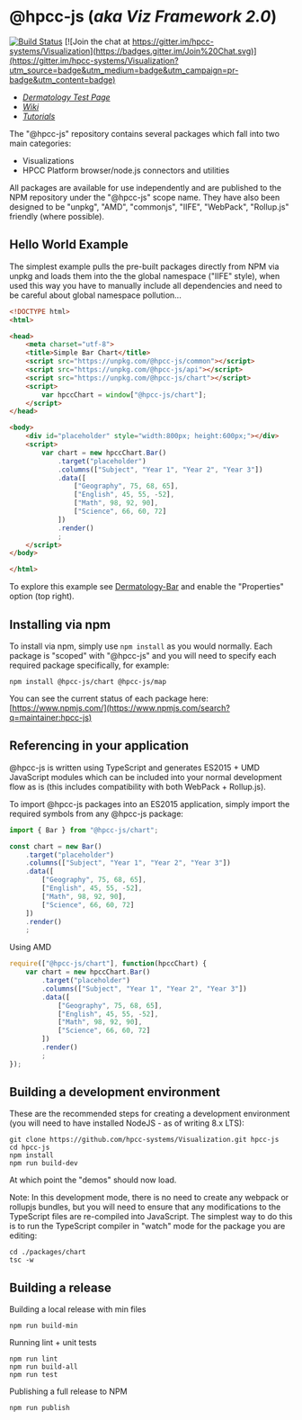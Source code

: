 # @hpcc-js (*aka Viz Framework 2.0*)

[![Build Status](https://travis-ci.org/hpcc-systems/Visualization.svg?branch=master)](https://travis-ci.org/hpcc-systems/Visualization)
[![Join the chat at https://gitter.im/hpcc-systems/Visualization](https://badges.gitter.im/Join%20Chat.svg)](https://gitter.im/hpcc-systems/Visualization?utm_source=badge&utm_medium=badge&utm_campaign=pr-badge&utm_content=badge)

* _[Dermatology Test Page](https://rawgit.com/hpcc-systems/Visualization/master/demos/dermatology/index.html)_
* _[Wiki](https://github.com/hpcc-systems/Visualization/wiki)_
* _[Tutorials](https://github.com/hpcc-systems/Visualization/wiki/Tutorials)_

The "@hpcc-js" repository contains several packages which fall into two main categories:
* Visualizations
* HPCC Platform browser/node.js connectors and utilities

All packages are available for use independently and are published to the NPM repository under the "@hpcc-js" scope name.  They have also been designed to be "unpkg", "AMD", "commonjs", "IIFE", "WebPack", "Rollup.js" friendly (where possible).

## Hello World Example

The simplest example pulls the pre-built packages directly from NPM via unpkg and loads them into the the global namespace ("IIFE" style), when used this way you have to manually include all dependencies and need to be careful about global namespace pollution...

```html
<!DOCTYPE html>
<html>

<head>
    <meta charset="utf-8">
    <title>Simple Bar Chart</title>
    <script src="https://unpkg.com/@hpcc-js/common"></script>
    <script src="https://unpkg.com/@hpcc-js/api"></script>
    <script src="https://unpkg.com/@hpcc-js/chart"></script>
    <script>
        var hpccChart = window["@hpcc-js/chart"];
    </script>
</head>

<body>
    <div id="placeholder" style="width:800px; height:600px;"></div>
    <script>
        var chart = new hpccChart.Bar()
            .target("placeholder")
            .columns(["Subject", "Year 1", "Year 2", "Year 3"])
            .data([
                ["Geography", 75, 68, 65],
                ["English", 45, 55, -52],
                ["Math", 98, 92, 90],
                ["Science", 66, 60, 72]
            ])
            .render()
            ;
    </script>
</body>

</html>
```
To explore this example see [Dermatology-Bar](https://rawgit.com/hpcc-systems/Visualization/master/demos/dermatology/index.html?src/chart/Bar.simple) and enable the "Properties" option (top right).

## Installing via npm

To install via npm, simply use `npm install` as you would normally.  Each package is "scoped" with "@hpcc-js" and you will need to specify each required package specifically, for example:  

```
npm install @hpcc-js/chart @hpcc-js/map
```

You can see the current status of each package here:  [https://www.npmjs.com/](https://www.npmjs.com/search?q=maintainer:hpcc-js)

## Referencing in your application

@hpcc-js is written using TypeScript and generates ES2015 + UMD JavaScript modules which can be included into your normal development flow as is (this includes compatibility with both WebPack + Rollup.js).  

To import @hpcc-js packages into an ES2015 application, simply import the required symbols from any @hpcc-js package:

```javascript
import { Bar } from "@hpcc-js/chart";

const chart = new Bar()
    .target("placeholder")
    .columns(["Subject", "Year 1", "Year 2", "Year 3"])
    .data([
        ["Geography", 75, 68, 65],
        ["English", 45, 55, -52],
        ["Math", 98, 92, 90],
        ["Science", 66, 60, 72]
    ])
    .render()
    ;
```

Using AMD

```javascript
require(["@hpcc-js/chart"], function(hpccChart) {
    var chart = new hpccChart.Bar()
        .target("placeholder")
        .columns(["Subject", "Year 1", "Year 2", "Year 3"])
        .data([
            ["Geography", 75, 68, 65],
            ["English", 45, 55, -52],
            ["Math", 98, 92, 90],
            ["Science", 66, 60, 72]
        ])
        .render()
        ;
});
```

## Building a development environment

These are the recommended steps for creating a development environment (you will need to have installed NodeJS - as of writing 8.x LTS):

```
git clone https://github.com/hpcc-systems/Visualization.git hpcc-js
cd hpcc-js
npm install
npm run build-dev
```

At which point the "demos" should now load.

Note:  In this development mode, there is no need to create any webpack or rollupjs bundles, but you will need to ensure that any modifications to the TypeScript files are re-compiled into JavaScript.  The simplest way to do this is to run the TypeScript compiler in "watch" mode for the package you are editing:

```
cd ./packages/chart
tsc -w
```

## Building a release

Building a local release with min files

```
npm run build-min
```

Running lint + unit tests

```
npm run lint
npm run build-all
npm run test
```

Publishing a full release to NPM

```
npm run publish
```
